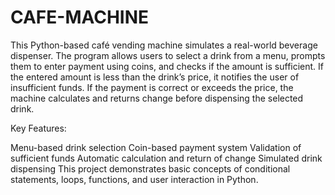 # CAFE-MACHINE
This Python-based café vending machine simulates a real-world beverage dispenser. The program allows users to select a drink from a menu, prompts them to enter payment using coins, and checks if the amount is sufficient. If the entered amount is less than the drink’s price, it notifies the user of insufficient funds. If the payment is correct or exceeds the price, the machine calculates and returns change before dispensing the selected drink.

Key Features:

Menu-based drink selection
Coin-based payment system
Validation of sufficient funds
Automatic calculation and return of change
Simulated drink dispensing 
This project demonstrates basic concepts of conditional statements, loops, functions, and user interaction in Python.
